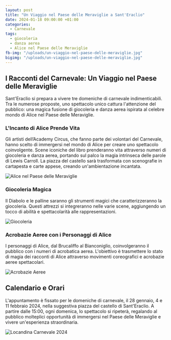 ```yaml
---
layout: post
title: "Un Viaggio nel Paese delle Meraviglie a Sant'Eraclio"
date: 2024-01-18 09:00:00 +01:00
categories:
  - Carnevale
tags:
  - giocoleria
  - danza aerea
  - Alice nel Paese delle Meraviglie
fb-img: "/uploads/un-viaggio-nel-paese-delle-meraviglie.jpg"
bigimg: "/uploads/un-viaggio-nel-paese-delle-meraviglie.jpg"
---
```


## I Racconti del Carnevale: Un Viaggio nel Paese delle Meraviglie

Sant'Eraclio si prepara a vivere tre domeniche di carnevale indimenticabili. Tra le numerose proposte, uno spettacolo unico cattura l'attenzione del pubblico: una magica fusione di giocoleria e danza aerea ispirata al celebre mondo di Alice nel Paese delle Meraviglie.

### L'Incanto di Alice Prende Vita

Gli artisti dell’Academy Circus, che fanno parte dei volontari del Carnevale, hanno scelto di immergersi nel mondo di Alice per creare uno spettacolo coinvolgente. Scene iconiche del libro prenderanno vita attraverso numeri di giocoleria e danza aerea, portando sul palco la magia intrinseca delle parole di Lewis Carroll. La piazza del castello sarà trasformata con scenografie in cartapesta e carte appese, creando un'ambientazione incantata.

![Alice nel Paese delle Meraviglie](/uploads/2024-alice.jpg)

### Giocoleria Magica

Il Diabolo e le palline saranno gli strumenti magici che caratterizzeranno la giocoleria. Questi attrezzi si integreranno nelle varie scene, aggiungendo un tocco di abilità e spettacolarità alle rappresentazioni.

![Giocoleria](/uploads/2024-regina.jpg)

### Acrobazie Aeree con i Personaggi di Alice

I personaggi di Alice, dal Brucaliffo al Bianconiglio, coinvolgeranno il pubblico con i numeri di acrobatica aerea. L'obiettivo è trasmettere lo stato di magia dei racconti di Alice attraverso movimenti coreografici e acrobazie aeree spettacolari.

![Acrobazie Aeree](/uploads/2024-brucaliffo.jpg)

## Calendario e Orari

L'appuntamento è fissato per le domeniche di carnevale, il 28 gennaio, 4 e 11 febbraio 2024, nella suggestiva piazza del castello di Sant'Eraclio. A partire dalle 15:00, ogni domenica, lo spettacolo si ripeterà, regalando al pubblico molteplici opportunità di immergersi nel Paese delle Meraviglie e vivere un'esperienza straordinaria.

![Locandina Carnevale 2024](/uploads/2024-locandina.jpg)
